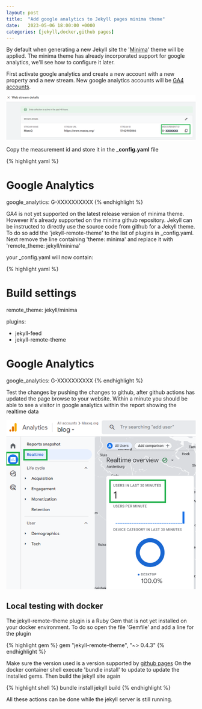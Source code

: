 ```yaml
---
layout: post
title:  "Add google analytics to Jekyll pages minima theme"
date:   2023-05-06 18:00:00 +0000
categories: [jekyll,docker,github pages]
---
```


By default when generating a new Jekyll site the '[Minima](https://github.com/jekyll/minima)' theme will be applied.  The minima theme has already incorporated support for google analytics, we'll see how to configure it later.  

First activate google analytics and create a new account with a new property and a new stream.  New google analytics accounts will 
be [GA4 accounts](https://developers.google.com/analytics/devguides/collection/ga4).

![change _config.yaml](/assets/images/google_analytics_stream.png)

Copy the measurement id and store it in the **_config.yaml** file

{% highlight yaml %}
# Google Analytics
google_analytics: G-XXXXXXXXXX
{% endhighlight %}


GA4 is not yet supported on the latest release version of minima theme. However it's already supported on the minima github repository.
Jekyll can be instructed to directly use the source code from github for a Jekyll theme. To do so add the 'jekyll-remote-theme' to the list of plugins in _config.yaml.  Next remove the line containing 'theme: minima' and replace it with 'remote_theme: jekyll/minima'

your _config.yaml will now contain:

{% highlight yaml %}
# Build settings
remote_theme: jekyll/minima

plugins:
  - jekyll-feed
  - jekyll-remote-theme

# Google Analytics
google_analytics: G-XXXXXXXXXX
{% endhighlight %}

Test the changes by pushing the changes to github, after github actions has updated the page browse to your website. 
Within a minute you should be able to see a visitor in google analytics within the report showing the realtime data

![change _config.yaml](/assets/images/google_analytics_realtime.png)

## Local testing with docker

The jekyll-remote-theme plugin is a Ruby Gem that is not yet installed on your docker environment.
To do so open the file 'Gemfile' and add a line for the plugin

{% highlight gem %}
gem "jekyll-remote-theme", "~> 0.4.3"
{% endhighlight %}

Make sure the version used is a version supported by  [github pages](https://pages.github.com/versions/)
On the docker container shell execute 'bundle install' to update to update the installed gems.  Then build the jekyll site again

{% highlight shell %}
bundle install
jekyll build
{% endhighlight %}

All these actions can be done while the jekyll server is still running.


 
